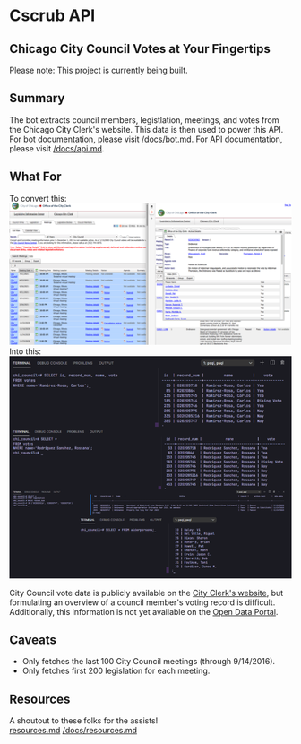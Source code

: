# Cscrub API
## Chicago City Council Votes at Your Fingertips

Please note: This project is currently being built.</br>

## Summary
The bot extracts council members, legistlation, meetings, and votes from the Chicago City Clerk's website. This data is then used to power this API. For bot documentation, please visit [/docs/bot.md](./docs/bot.md). For API documentation, please visit [/docs/api.md](./docs/api.md).

## What For
To convert this:
![City Clerk website](/img/chi_clerk.png)
Into this:
![PostgreSQL database with City Clerk data](/img/psql.png)

City Council vote data is publicly available on the [City Clerk's website](https://chicago.legistar.com/Calendar.aspx), but formulating an overview of a council member's voting record is difficult. Additionally, this information is not yet available on the [Open Data Portal](https://data.cityofchicago.org/).

## Caveats
- Only fetches the last 100 City Council meetings (through 9/14/2016).
- Only fetches first 200 legislation for each meeting.

## Resources
A shoutout to these folks for the assists!</br>
[resources.md](/docs/resources.md)
[/docs/resources.md](/docs/resources.md)
